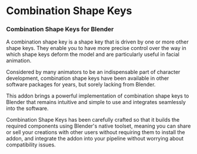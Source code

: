 # Combination Shape Keys

### Combination Shape Keys for Blender

A combination shape key is a shape key that is driven by one or more other shape keys. They enable you to have more precise control over the way in which shape keys deform the model and are particularly useful in facial animation.

Considered by many animators to be an indispensable part of character development, combination shape keys have been available in other software packages for years, but sorely lacking from Blender.

This addon brings a powerful implementation of combination shape keys to Blender that remains intuitive and simple to use and integrates seamlessly into the software.

Combination Shape Keys has been carefully crafted so that it builds the required components using Blender's native toolset, meaning you can share or sell your creations with other users without requiring them to install the addon, and integrate the addon into your pipeline without worrying about compatibility issues.

